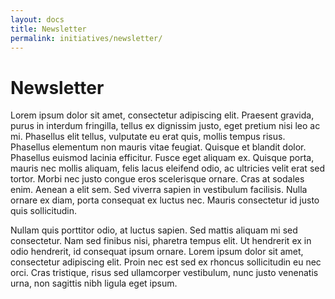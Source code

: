 ```yaml
---
layout: docs
title: Newsletter
permalink: initiatives/newsletter/
---
```

# Newsletter

Lorem ipsum dolor sit amet, consectetur adipiscing elit. Praesent gravida, purus in interdum fringilla, tellus ex dignissim justo, eget pretium nisi leo ac mi. Phasellus elit tellus, vulputate eu erat quis, mollis tempus risus. Phasellus elementum non mauris vitae feugiat. Quisque et blandit dolor. Phasellus euismod lacinia efficitur. Fusce eget aliquam ex. Quisque porta, mauris nec mollis aliquam, felis lacus eleifend odio, ac ultricies velit erat sed tortor. Morbi nec justo congue eros scelerisque ornare. Cras at sodales enim. Aenean a elit sem. Sed viverra sapien in vestibulum facilisis. Nulla ornare ex diam, porta consequat ex luctus nec. Mauris consectetur id justo quis sollicitudin.

Nullam quis porttitor odio, at luctus sapien. Sed mattis aliquam mi sed consectetur. Nam sed finibus nisi, pharetra tempus elit. Ut hendrerit ex in odio hendrerit, id consequat ipsum ornare. Lorem ipsum dolor sit amet, consectetur adipiscing elit. Proin nec est sed ex rhoncus sollicitudin eu nec orci. Cras tristique, risus sed ullamcorper vestibulum, nunc justo venenatis urna, non sagittis nibh ligula eget ipsum.
